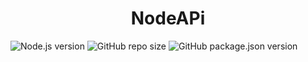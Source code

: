 <h1 align="center">NodeAPi</h1>

![Node.js version](https://img.shields.io/static/v1?label=NodeJs&message=v14.4.0&color=green&style=flat&logo=Node.js) ![GitHub repo size](https://img.shields.io/github/repo-size/FranciscoGuilherme/NodeApi) ![GitHub package.json version](https://img.shields.io/github/package-json/v/FranciscoGuilherme/NodeApi)
